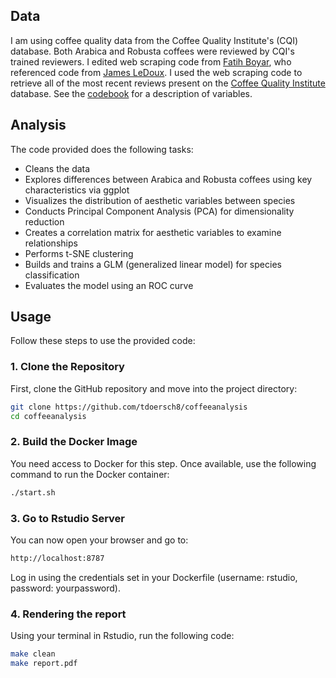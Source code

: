 ## Data

I am using coffee quality data from the Coffee Quality Institute's (CQI) database. Both Arabica and Robusta coffees were reviewed by CQI's trained reviewers. I edited web scraping code from [Fatih Boyar](https://github.com/fatih-boyar), who referenced code from [James LeDoux](https://github.com/jldbc). I used the web scraping code to retrieve all of the most recent reviews present on the [Coffee Quality Institute](https://www.coffeeinstitute.org) database. See the [codebook](https://github.com/tdoersch8/coffeeanalysis/blob/main/codebook.csv) for a description of variables.

## Analysis

The code provided does the following tasks:

- Cleans the data
- Explores differences between Arabica and Robusta coffees using key characteristics via ggplot
- Visualizes the distribution of aesthetic variables between species
- Conducts Principal Component Analysis (PCA) for dimensionality reduction
-	Creates a correlation matrix for aesthetic variables to examine relationships
-	Performs t-SNE clustering
-	Builds and trains a GLM (generalized linear model) for species classification
-	Evaluates the model using an ROC curve

## Usage

Follow these steps to use the provided code:

### 1. Clone the Repository

First, clone the GitHub repository and move into the project directory:

```bash
git clone https://github.com/tdoersch8/coffeeanalysis
cd coffeeanalysis
```

### 2. Build the Docker Image

You need access to Docker for this step. Once available, use the following command to run the Docker container:

```bash
./start.sh
```

### 3. Go to Rstudio Server

You can now open your browser and go to:

```bash
http://localhost:8787
```

Log in using the credentials set in your Dockerfile (username: rstudio, password: yourpassword).

### 4. Rendering the report

Using your terminal in Rstudio, run the following code:

```bash
make clean
make report.pdf
```








